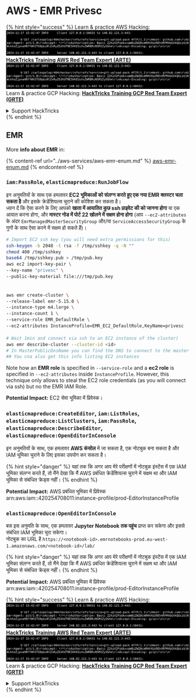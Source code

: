 # AWS - EMR Privesc

{% hint style="success" %}
Learn & practice AWS Hacking:<img src="../../../.gitbook/assets/image (1).png" alt="" data-size="line">[**HackTricks Training AWS Red Team Expert (ARTE)**](https://training.hacktricks.xyz/courses/arte)<img src="../../../.gitbook/assets/image (1).png" alt="" data-size="line">\
Learn & practice GCP Hacking: <img src="../../../.gitbook/assets/image (2).png" alt="" data-size="line">[**HackTricks Training GCP Red Team Expert (GRTE)**<img src="../../../.gitbook/assets/image (2).png" alt="" data-size="line">](https://training.hacktricks.xyz/courses/grte)

<details>

<summary>Support HackTricks</summary>

* Check the [**subscription plans**](https://github.com/sponsors/carlospolop)!
* **Join the** 💬 [**Discord group**](https://discord.gg/hRep4RUj7f) or the [**telegram group**](https://t.me/peass) or **follow** us on **Twitter** 🐦 [**@hacktricks\_live**](https://twitter.com/hacktricks\_live)**.**
* **Share hacking tricks by submitting PRs to the** [**HackTricks**](https://github.com/carlospolop/hacktricks) and [**HackTricks Cloud**](https://github.com/carlospolop/hacktricks-cloud) github repos.

</details>
{% endhint %}

## EMR

More **info about EMR** in:

{% content-ref url="../aws-services/aws-emr-enum.md" %}
[aws-emr-enum.md](../aws-services/aws-emr-enum.md)
{% endcontent-ref %}

### `iam:PassRole`, `elasticmapreduce:RunJobFlow`

इन अनुमतियों के साथ एक हमलावर **EC2 भूमिकाओं को संलग्न करते हुए एक नया EMR क्लस्टर चला सकता है** और इसके क्रेडेंशियल्स चुराने की कोशिश कर सकता है।\
ध्यान दें कि ऐसा करने के लिए आपको **खाता में आयातित कुछ ssh प्राइवेट की को जानना होगा** या एक आयात करना होगा, और **मास्टर नोड में पोर्ट 22 खोलने में सक्षम होना होगा** (आप `--ec2-attributes` के अंदर `EmrManagedMasterSecurityGroup` और/या `ServiceAccessSecurityGroup` के गुणों के साथ ऐसा करने में सक्षम हो सकते हैं)।
```bash
# Import EC2 ssh key (you will need extra permissions for this)
ssh-keygen -b 2048 -t rsa -f /tmp/sshkey -q -N ""
chmod 400 /tmp/sshkey
base64 /tmp/sshkey.pub > /tmp/pub.key
aws ec2 import-key-pair \
--key-name "privesc" \
--public-key-material file:///tmp/pub.key


aws emr create-cluster \
--release-label emr-5.15.0 \
--instance-type m4.large \
--instance-count 1 \
--service-role EMR_DefaultRole \
--ec2-attributes InstanceProfile=EMR_EC2_DefaultRole,KeyName=privesc

# Wait 1min and connect via ssh to an EC2 instance of the cluster)
aws emr describe-cluster --cluster-id <id>
# In MasterPublicDnsName you can find the DNS to connect to the master instance
## You cna also get this info listing EC2 instances
```
Note how an **EMR role** is specified in `--service-role` and a **ec2 role** is specified in `--ec2-attributes` inside `InstanceProfile`. However, this technique only allows to steal the EC2 role credentials (as you will connect via ssh) but no the EMR IAM Role.

**Potential Impact:** EC2 सेवा भूमिका में प्रिवेस्क।

### `elasticmapreduce:CreateEditor`, `iam:ListRoles`, `elasticmapreduce:ListClusters`, `iam:PassRole`, `elasticmapreduce:DescribeEditor`, `elasticmapreduce:OpenEditorInConsole`

इन अनुमतियों के साथ, एक हमलावर **AWS कंसोल** में जा सकता है, एक नोटबुक बना सकता है और IAM भूमिका चुराने के लिए इसका उपयोग कर सकता है।

{% hint style="danger" %}
यहां तक कि अगर आप मेरे परीक्षणों में नोटबुक इंस्टेंस में एक IAM भूमिका संलग्न करते हैं, तो मैंने देखा कि मैं AWS प्रबंधित क्रेडेंशियल्स चुराने में सक्षम था और IAM भूमिका से संबंधित क्रेड्स नहीं।
{% endhint %}

**Potential Impact:** AWS प्रबंधित भूमिका में प्रिवेस्क arn:aws:iam::420254708011:instance-profile/prod-EditorInstanceProfile

### `elasticmapreduce:OpenEditorInConsole`

बस इस अनुमति के साथ, एक हमलावर **Jupyter Notebook तक पहुंच** प्राप्त कर सकेगा और इससे संबंधित IAM भूमिका चुरा सकेगा।\
नोटबुक का URL है `https://<notebook-id>.emrnotebooks-prod.eu-west-1.amazonaws.com/<notebook-id>/lab/`

{% hint style="danger" %}
यहां तक कि अगर आप मेरे परीक्षणों में नोटबुक इंस्टेंस में एक IAM भूमिका संलग्न करते हैं, तो मैंने देखा कि मैं AWS प्रबंधित क्रेडेंशियल्स चुराने में सक्षम था और IAM भूमिका से संबंधित क्रेड्स नहीं।
{% endhint %}

**Potential Impact:** AWS प्रबंधित भूमिका में प्रिवेस्क arn:aws:iam::420254708011:instance-profile/prod-EditorInstanceProfile

{% hint style="success" %}
Learn & practice AWS Hacking:<img src="../../../.gitbook/assets/image (1).png" alt="" data-size="line">[**HackTricks Training AWS Red Team Expert (ARTE)**](https://training.hacktricks.xyz/courses/arte)<img src="../../../.gitbook/assets/image (1).png" alt="" data-size="line">\
Learn & practice GCP Hacking: <img src="../../../.gitbook/assets/image (2).png" alt="" data-size="line">[**HackTricks Training GCP Red Team Expert (GRTE)**<img src="../../../.gitbook/assets/image (2).png" alt="" data-size="line">](https://training.hacktricks.xyz/courses/grte)

<details>

<summary>Support HackTricks</summary>

* Check the [**subscription plans**](https://github.com/sponsors/carlospolop)!
* **Join the** 💬 [**Discord group**](https://discord.gg/hRep4RUj7f) or the [**telegram group**](https://t.me/peass) or **follow** us on **Twitter** 🐦 [**@hacktricks\_live**](https://twitter.com/hacktricks\_live)**.**
* **Share hacking tricks by submitting PRs to the** [**HackTricks**](https://github.com/carlospolop/hacktricks) and [**HackTricks Cloud**](https://github.com/carlospolop/hacktricks-cloud) github repos.

</details>
{% endhint %}
